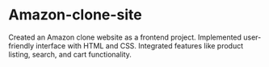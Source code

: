 # Amazon-clone-site

Created an Amazon clone website as a frontend project. Implemented user- friendly interface with HTML and CSS. Integrated features like product listing, search, and cart functionality.
